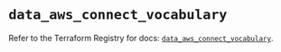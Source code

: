 # `data_aws_connect_vocabulary`

Refer to the Terraform Registry for docs: [`data_aws_connect_vocabulary`](https://registry.terraform.io/providers/hashicorp/aws/6.0.0/docs/data-sources/connect_vocabulary).
